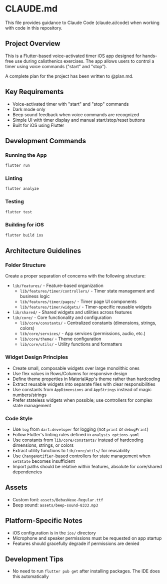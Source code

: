 # CLAUDE.md

This file provides guidance to Claude Code (claude.ai/code) when working with code in this repository.

## Project Overview

This is a Flutter-based voice-activated timer iOS app designed for hands-free use during calisthenics exercises. The app allows users to control a timer using voice commands ("start" and "stop").

A complete plan for the project has been written to @plan.md.

## Key Requirements

- Voice-activated timer with "start" and "stop" commands
- Dark mode only
- Beep sound feedback when voice commands are recognized
- Simple UI with timer display and manual start/stop/reset buttons
- Built for iOS using Flutter

## Development Commands

### Running the App

```bash
flutter run
```

### Linting

```bash
flutter analyze
```

### Testing

```bash
flutter test
```

### Building for iOS

```bash
flutter build ios
```

## Architecture Guidelines

### Folder Structure

Create a proper separation of concerns with the following structure:

- `lib/features/` - Feature-based organization
  - `lib/features/timer/controllers/` - Timer state management and business logic
  - `lib/features/timer/pages/` - Timer page UI components
  - `lib/features/timer/widgets/` - Timer-specific reusable widgets
- `lib/shared/` - Shared widgets and utilities across features
- `lib/core/` - Core functionality and configuration
  - `lib/core/constants/` - Centralized constants (dimensions, strings, colors)
  - `lib/core/services/` - App services (permissions, audio, etc.)
  - `lib/core/theme/` - Theme configuration
  - `lib/core/utils/` - Utility functions and formatters

### Widget Design Principles

- Create small, composable widgets over large monolithic ones
- Use flex values in Rows/Columns for responsive design
- Define theme properties in MaterialApp's theme rather than hardcoding
- Extract reusable widgets into separate files with clear responsibilities
- Use constants from `AppDimensions` and `AppStrings` instead of magic numbers/strings
- Prefer stateless widgets when possible; use controllers for complex state management

### Code Style

- Use `log` from `dart:developer` for logging (not `print` or `debugPrint`)
- Follow Flutter's linting rules defined in `analysis_options.yaml`
- Use constants from `lib/core/constants/` instead of hardcoding dimensions, strings, or colors
- Extract utility functions to `lib/core/utils/` for reusability
- Use `ChangeNotifier`-based controllers for state management when `setState` becomes insufficient
- Import paths should be relative within features, absolute for core/shared dependencies

## Assets

- Custom font: `assets/BebasNeue-Regular.ttf`
- Beep sound: `assets/beep-sound-8333.mp3`

## Platform-Specific Notes

- iOS configuration is in the `ios/` directory
- Microphone and speaker permissions must be requested on app startup
- Features should gracefully degrade if permissions are denied

## Development Tips

- No need to run `flutter pub get` after installing packages. The IDE does this automatically
